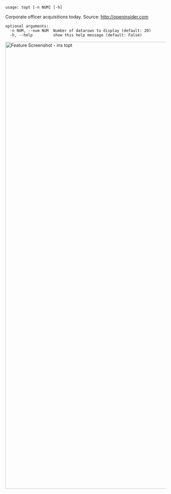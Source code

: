 ```
usage: topt [-n NUM] [-h]
```

Corporate officer acquisitions today. Source: http://openinsider.com

```
optional arguments:
  -n NUM, --num NUM  Number of datarows to display (default: 20)
  -h, --help         show this help message (default: False)
```
<img width="1400" alt="Feature Screenshot - ins topt" src="https://user-images.githubusercontent.com/85772166/140691885-7c994ddc-8a15-49bf-9bdb-e2c472b715ce.png">
